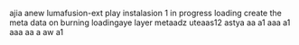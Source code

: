 ajia anew lumafusion-ext
play
instalasion 1
in progress
loading
create the meta
data on burning
loadingaye
layer
metaadz
uteaas12
astya
aa
a1
aaa
a1
aaa
aa
a
aw
a1
